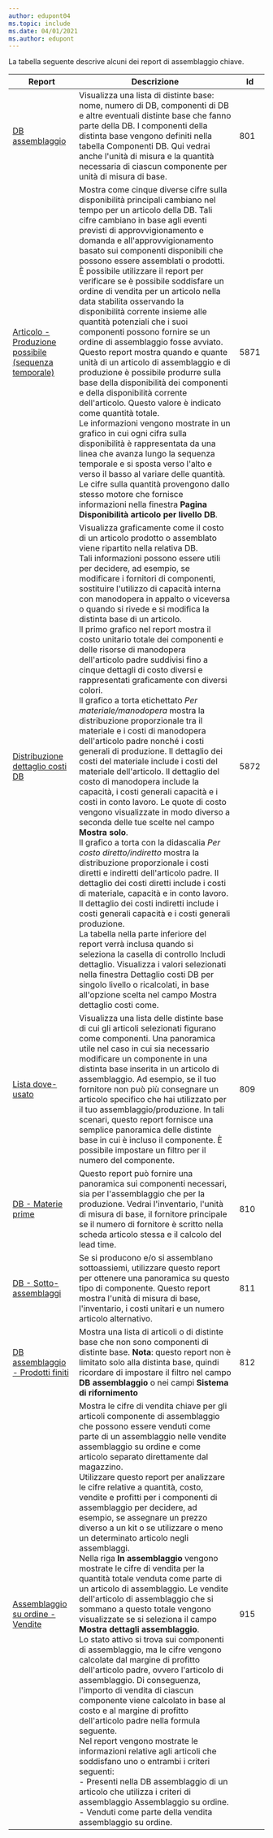 ```yaml
---
author: edupont04
ms.topic: include
ms.date: 04/01/2021
ms.author: edupont
---
```


La tabella seguente descrive alcuni dei report di assemblaggio chiave.

| Report | Descrizione | Id | 
|---------|---------|---------|
| [DB assemblaggio](https://businesscentral.dynamics.com?report=801)|Visualizza una lista di distinte base: nome, numero di DB, componenti di DB e altre eventuali distinte base che fanno parte della DB. I componenti della distinta base vengono definiti nella tabella Componenti DB. Qui vedrai anche l'unità di misura e la quantità necessaria di ciascun componente per unità di misura di base. |801|
| [Articolo - Produzione possibile (sequenza temporale)](https://businesscentral.dynamics.com?report=5871)|Mostra come cinque diverse cifre sulla disponibilità principali cambiano nel tempo per un articolo della DB. Tali cifre cambiano in base agli eventi previsti di approvvigionamento e domanda e all'approvvigionamento basato sui componenti disponibili che possono essere assemblati o prodotti.<br>È possibile utilizzare il report per verificare se è possibile soddisfare un ordine di vendita per un articolo nella data stabilita osservando la disponibilità corrente insieme alle quantità potenziali che i suoi componenti possono fornire se un ordine di assemblaggio fosse avviato. Questo report mostra quando e quante unità di un articolo di assemblaggio e di produzione è possibile produrre sulla base della disponibilità dei componenti e della disponibilità corrente dell'articolo. Questo valore è indicato come quantità totale.<br>Le informazioni vengono mostrate in un grafico in cui ogni cifra sulla disponibilità è rappresentata da una linea che avanza lungo la sequenza temporale e si sposta verso l'alto e verso il basso al variare delle quantità. Le cifre sulla quantità provengono dallo stesso motore che fornisce informazioni nella finestra **Pagina Disponibilità articolo per livello DB**. |5871|
| [Distribuzione dettaglio costi DB](https://businesscentral.dynamics.com?report=5872)|Visualizza graficamente come il costo di un articolo prodotto o assemblato viene ripartito nella relativa DB.<br>Tali informazioni possono essere utili per decidere, ad esempio, se modificare i fornitori di componenti, sostituire l'utilizzo di capacità interna con manodopera in appalto o viceversa o quando si rivede e si modifica la distinta base di un articolo.<br>Il primo grafico nel report mostra il costo unitario totale dei componenti e delle risorse di manodopera dell'articolo padre suddivisi fino a cinque dettagli di costo diversi e rappresentati graficamente con diversi colori.<br>Il grafico a torta etichettato *Per materiale/manodopera* mostra la distribuzione proporzionale tra il materiale e i costi di manodopera dell'articolo padre nonché i costi generali di produzione. Il dettaglio dei costi del materiale include i costi del materiale dell'articolo. Il dettaglio del costo di manodopera include la capacità, i costi generali capacità e i costi in conto lavoro. Le quote di costo vengono visualizzate in modo diverso a seconda delle tue scelte nel campo **Mostra solo**.<br>Il grafico a torta con la didascalia *Per costo diretto/indiretto* mostra la distribuzione proporzionale i costi diretti e indiretti dell'articolo padre. Il dettaglio dei costi diretti include i costi di materiale, capacità e in conto lavoro. Il dettaglio dei costi indiretti include i costi generali capacità e i costi generali produzione.<br>La tabella nella parte inferiore del report verrà inclusa quando si seleziona la casella di controllo Includi dettaglio. Visualizza i valori selezionati nella finestra Dettaglio costi DB per singolo livello o ricalcolati, in base all'opzione scelta nel campo Mostra dettaglio costi come.|5872|
| [Lista dove-usato](https://businesscentral.dynamics.com?report=809)|Visualizza una lista delle distinte base di cui gli articoli selezionati figurano come componenti. Una panoramica utile nel caso in cui sia necessario modificare un componente in una distinta base inserita in un articolo di assemblaggio. Ad esempio, se il tuo fornitore non può più consegnare un articolo specifico che hai utilizzato per il tuo assemblaggio/produzione. In tali scenari, questo report fornisce una semplice panoramica delle distinte base in cui è incluso il componente. È possibile impostare un filtro per il numero del componente.|809|
| [DB - Materie prime](https://businesscentral.dynamics.com?report=810)|Questo report può fornire una panoramica sui componenti necessari, sia per l'assemblaggio che per la produzione. Vedrai l'inventario, l'unità di misura di base, il fornitore principale se il numero di fornitore è scritto nella scheda articolo stessa e il calcolo del lead time.|810|
| [DB - Sotto-assemblaggi](https://businesscentral.dynamics.com?report=811)|Se si producono e/o si assemblano sottoassiemi, utilizzare questo report per ottenere una panoramica su questo tipo di componente. Questo report mostra l'unità di misura di base, l'inventario, i costi unitari e un numero articolo alternativo. |811|
| [DB assemblaggio - Prodotti finiti](https://businesscentral.dynamics.com?report=812)|Mostra una lista di articoli o di distinte base che non sono componenti di distinte base. **Nota**: questo report non è limitato solo alla distinta base, quindi ricordare di impostare il filtro nel campo **DB assemblaggio** o nei campi **Sistema di rifornimento**|812|
| [Assemblaggio su ordine - Vendite](https://businesscentral.dynamics.com?report=915)|Mostra le cifre di vendita chiave per gli articoli componente di assemblaggio che possono essere venduti come parte di un assemblaggio nelle vendite assemblaggio su ordine e come articolo separato direttamente dal magazzino.<br>Utilizzare questo report per analizzare le cifre relative a quantità, costo, vendite e profitti per i componenti di assemblaggio per decidere, ad esempio, se assegnare un prezzo diverso a un kit o se utilizzare o meno un determinato articolo negli assemblaggi.<br>Nella riga **In assemblaggio** vengono mostrate le cifre di vendita per la quantità totale venduta come parte di un articolo di assemblaggio. Le vendite dell'articolo di assemblaggio che si sommano a questo totale vengono visualizzate se si seleziona il campo **Mostra dettagli assemblaggio**.<br>Lo stato attivo si trova sui componenti di assemblaggio, ma le cifre vengono calcolate dal margine di profitto dell'articolo padre, ovvero l'articolo di assemblaggio. Di conseguenza, l'importo di vendita di ciascun componente viene calcolato in base al costo e al margine di profitto dell'articolo padre nella formula seguente.<br>Nel report vengono mostrate le informazioni relative agli articoli che soddisfano uno o entrambi i criteri seguenti:<br>- Presenti nella DB assemblaggio di un articolo che utilizza i criteri di assemblaggio Assemblaggio su ordine.<br>- Venduti come parte della vendita assemblaggio su ordine.|915|